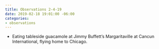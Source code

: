 ```yaml
---
title: Observations 2-4-19
date: 2019-02-18 19:01:00 -06:00
categories:
- observations
---
```


- Eating tableside guacamole at Jimmy Buffett’s Margaritaville at Cancun International, flying home to Chicago.